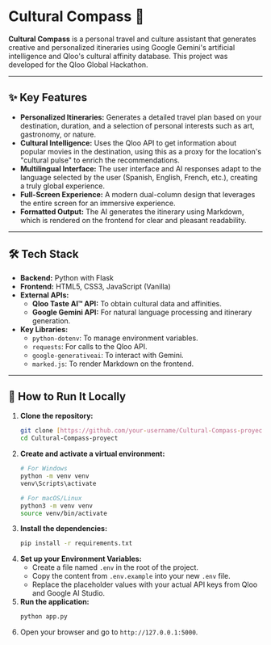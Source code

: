 # Cultural Compass 🧭

**Cultural Compass** is a personal travel and culture assistant that generates creative and personalized itineraries using Google Gemini's artificial intelligence and Qloo's cultural affinity database. This project was developed for the Qloo Global Hackathon.

---

## ✨ Key Features

- **Personalized Itineraries:** Generates a detailed travel plan based on your destination, duration, and a selection of personal interests such as art, gastronomy, or nature.
- **Cultural Intelligence:** Uses the Qloo API to get information about popular movies in the destination, using this as a proxy for the location's "cultural pulse" to enrich the recommendations.
- **Multilingual Interface:** The user interface and AI responses adapt to the language selected by the user (Spanish, English, French, etc.), creating a truly global experience.
- **Full-Screen Experience:** A modern dual-column design that leverages the entire screen for an immersive experience.
- **Formatted Output:** The AI generates the itinerary using Markdown, which is rendered on the frontend for clear and pleasant readability.

---

## 🛠️ Tech Stack

- **Backend:** Python with Flask
- **Frontend:** HTML5, CSS3, JavaScript (Vanilla)
- **External APIs:**
  - **Qloo Taste AI™ API:** To obtain cultural data and affinities.
  - **Google Gemini API:** For natural language processing and itinerary generation.
- **Key Libraries:**
  - `python-dotenv`: To manage environment variables.
  - `requests`: For calls to the Qloo API.
  - `google-generativeai`: To interact with Gemini.
  - `marked.js`: To render Markdown on the frontend.

---

## 🚀 How to Run It Locally

1.  **Clone the repository:**
    ```bash
    git clone [https://github.com/your-username/Cultural-Compass-proyect.git](https://github.com/your-username/Cultural-Compass-proyect.git)
    cd Cultural-Compass-proyect
    ```
2.  **Create and activate a virtual environment:**
    ```bash
    # For Windows
    python -m venv venv
    venv\Scripts\activate

    # For macOS/Linux
    python3 -m venv venv
    source venv/bin/activate
    ```
3.  **Install the dependencies:**
    ```bash
    pip install -r requirements.txt
    ```
4.  **Set up your Environment Variables:**
    - Create a file named `.env` in the root of the project.
    - Copy the content from `.env.example` into your new `.env` file.
    - Replace the placeholder values with your actual API keys from Qloo and Google AI Studio.
5.  **Run the application:**
    ```bash
    python app.py
    ```
6.  Open your browser and go to `http://127.0.0.1:5000`.


